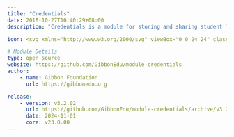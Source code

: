 ```yaml
---
title: "Credentials"
date: 2018-10-27T16:40:29+08:00
description: "Credentials is a module for storing and sharing student login details: it is aimed at helping teachers of young students retrieve forgotten usernames and passwords for the various systems they use. IT IS NOT DESIGNED FOR STORAGE OF IMPORTANT PASSWORDS PROTECTING SENSITIVE DATA."

icon: <svg xmlns="http://www.w3.org/2000/svg" viewBox="0 0 24 24" class="w-8 icon-lock-open"><path class="fill-current" d="M11 16.73V18a1 1 0 0 0 2 0v-1.27a2 2 0 1 0-2 0zM5 10h14a2 2 0 0 1 2 2v8a2 2 0 0 1-2 2H5a2 2 0 0 1-2-2v-8c0-1.1.9-2 2-2z"></path><path class="fill-primary" d="M12 19a1 1 0 0 0 1-1v-1.27A2 2 0 0 0 12 13v-3h7a2 2 0 0 1 2 2v8a2 2 0 0 1-2 2h-7v-3zm5-12a1 1 0 0 1-2 0 3 3 0 0 0-6 0v3H7V7a5 5 0 1 1 10 0z"></path></svg>

# Module Details
type: open source
website: https://github.com/GibbonEdu/module-credentials
author:
    - name: Gibbon Foundation
      url: https://gibbonedu.org

release:
    - version: v3.2.02
      url: https://github.com/GibbonEdu/module-credentials/archive/v3.2.02.zip
      date: 2024-11-01
      core: v23.0.00
---
```

